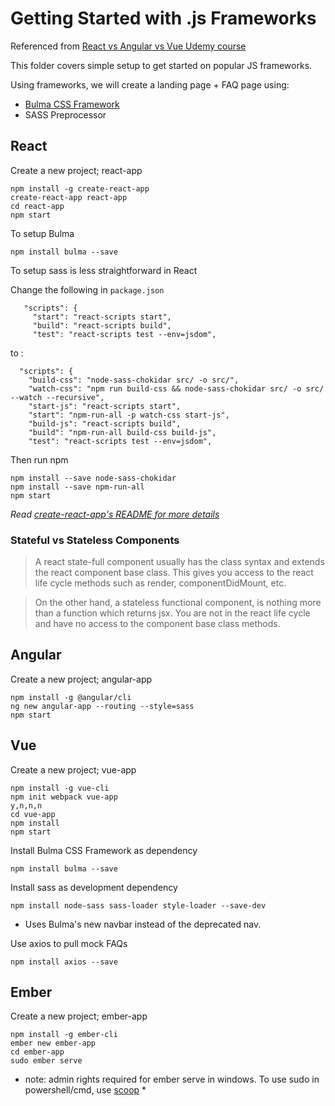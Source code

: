 # Getting Started with .js Frameworks

Referenced from [React vs Angular vs Vue Udemy course](https://www.udemy.com/react-vs-angular-vs-vuejs-by-example/learn/v4/overview)

This folder covers simple setup to get started on popular JS frameworks.

Using frameworks, we will create a landing page + FAQ page using:
+ [Bulma CSS Framework](https://bulma.io/)
+ SASS Preprocessor


## React
Create a new project; react-app

```
npm install -g create-react-app
create-react-app react-app
cd react-app
npm start
```

To setup Bulma
```
npm install bulma --save
```

To setup sass is less straightforward in React

Change the following in `package.json`

```
   "scripts": {
     "start": "react-scripts start",
     "build": "react-scripts build",
     "test": "react-scripts test --env=jsdom",
```
to :

```
  "scripts": {
    "build-css": "node-sass-chokidar src/ -o src/",
    "watch-css": "npm run build-css && node-sass-chokidar src/ -o src/ --watch --recursive",
    "start-js": "react-scripts start",
    "start": "npm-run-all -p watch-css start-js",
    "build-js": "react-scripts build",
    "build": "npm-run-all build-css build-js",
    "test": "react-scripts test --env=jsdom",
```

Then run npm

```
npm install --save node-sass-chokidar
npm install --save npm-run-all
npm start
```
*Read [create-react-app's README for more details](https://github.com/facebookincubator/create-react-app/blob/master/packages/react-scripts/template/README.md#adding-a-css-preprocessor-sass-less-etc)*

### Stateful vs Stateless Components
> A react state-full component usually has the class syntax and extends the react component base class. This gives you access to the react life cycle methods such as render, componentDidMount, etc.

>On the other hand, a stateless functional component, is nothing more than a function which returns jsx. You are not in the react life cycle and have no access to the component base class methods.

## Angular
Create a new project; angular-app

```
npm install -g @angular/cli
ng new angular-app --routing --style=sass
npm start
```

## Vue
Create a new project; vue-app

```
npm install -g vue-cli
npm init webpack vue-app
y,n,n,n
cd vue-app
npm install
npm start
```

Install Bulma CSS Framework as dependency

```
npm install bulma --save
```

Install sass as development dependency

```
npm install node-sass sass-loader style-loader --save-dev
```

+ Uses Bulma's new navbar instead of the deprecated nav. 

Use axios to pull mock FAQs

```
npm install axios --save
```

## Ember
Create a new project; ember-app

```
npm install -g ember-cli
ember new ember-app
cd ember-app
sudo ember serve
```

* note: admin rights required for ember serve in windows. 
To use sudo in powershell/cmd, use [scoop](https://github.com/lukesampson/scoop) *

